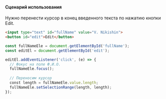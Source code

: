 #### Сценарий использования

Нужно перенести курсор в конец введенного текста по нажатию кнопки Edit.

```html
<input type="text" id="fullName" value="V. Nikishin">
<button id="edit">Edit</button>
```

```js
const fullNameEle = document.getElementById('fullName');
const editEl = document.getElementById('edit');

editEl.addEventListener('click', (e) => {
  // Фокус на поле Ф.И.О.
  fullNameEle.focus();
  
  // Переносим курсор
  const length = fullNameEle.value.length;
  fullNameEle.setSelectionRange(length, length);
});
```
